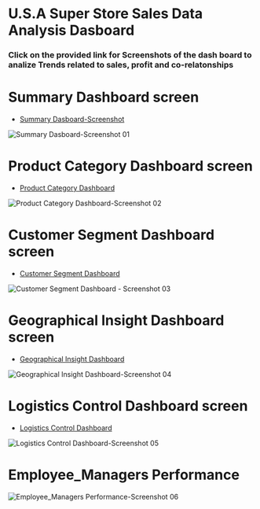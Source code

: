 # U.S.A Super Store Sales Data Analysis Dasboard 
### Click on the provided link for Screenshots of the dash board to analize Trends related to sales, profit and co-relatonships

# Summary Dashboard screen   
* [Summary Dasboard-Screenshot](https://github.com/RoshniRanaDS/Excel-Dashboard/blob/main/Summary%20Dasboard-Screenshot%2001.png)
    
![Summary Dasboard-Screenshot 01](https://github.com/RoshniRanaDS/Excel-Dashboard/assets/161755928/9976cfae-a3c1-456f-8aed-58575f70f5f8)
#
# Product Category Dashboard screen  
* [Product Category Dashboard](https://github.com/RoshniRanaDS/Excel-Dashboard/blob/main/Product%20Category%20Dashboard-Screenshot%2002.png)
    
![Product Category Dashboard-Screenshot 02](https://github.com/RoshniRanaDS/Excel-Dashboard/assets/161755928/26ee9b01-c52a-4835-a000-adf1f740498f)
#
# Customer Segment Dashboard screen  
* [Customer Segment Dashboard](https://github.com/RoshniRanaDS/Excel-Dashboard/blob/main/Customer%20Segment%20Dashboard%20-%20Screenshot%2003.png)
  
![Customer Segment Dashboard - Screenshot 03](https://github.com/RoshniRanaDS/Excel-Dashboard/assets/161755928/82afd1dc-ba22-40f9-8edb-6bd52e5d6ee7)
#
# Geographical Insight Dashboard screen  
* [Geographical Insight Dashboard](https://github.com/RoshniRanaDS/Excel-Dashboard/blob/main/Geographical%20Insight%20Dashboard-Screenshot%2004.png)
  
![Geographical Insight Dashboard-Screenshot 04](https://github.com/RoshniRanaDS/Excel-Dashboard/assets/161755928/c7d4df75-8a72-466e-8109-e7886b150cf5)
#
# Logistics Control Dashboard screen  
* [Logistics Control Dashboard](https://github.com/RoshniRanaDS/Excel-Dashboard/blob/main/Logistics%20Control%20Dashboard-Screenshot%2005.png)
  
![Logistics Control Dashboard-Screenshot 05](https://github.com/RoshniRanaDS/Excel-Dashboard/assets/161755928/058e1f2d-79c6-4cf8-ad27-7af1d3e34897)
# 
# Employee_Managers Performance  

![Employee_Managers Performance-Screenshot 06](https://github.com/RoshniRanaDS/Excel-Dashboard/assets/161755928/ff9699ec-9434-4d22-a8f2-8d563c92f0af)




